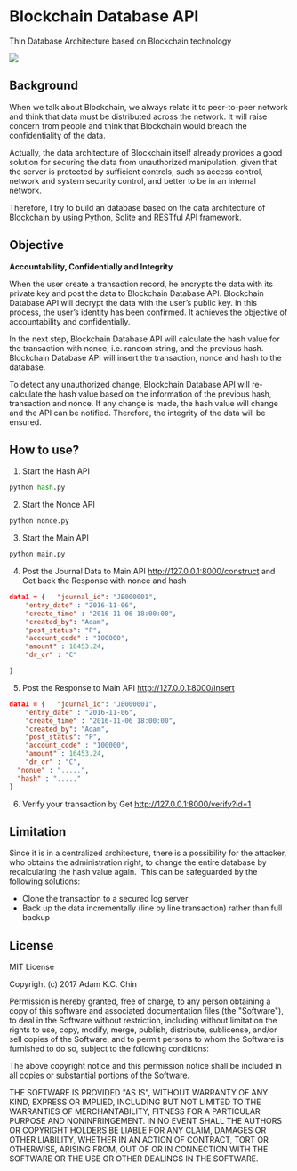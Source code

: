 # Blockchain Database API
Thin Database Architecture based on Blockchain technology

![](https://cdn-images-1.medium.com/max/720/1*ZUA06XdNnJ7oDh_zLTFm-w.png)

Background
---------------------------------------------
When we talk about Blockchain, we always relate it to peer-to-peer network and think that data must be distributed across the network. It will raise concern from people and think that Blockchain would breach the confidentiality of the data.

Actually, the data architecture of Blockchain itself already provides a good solution for securing the data from unauthorized manipulation, given that the server is protected by sufficient controls, such as access control, network and system security control, and better to be in an internal network. 

Therefore, I try to build an database based on the data architecture of Blockchain by using Python, Sqlite and RESTful API framework.

Objective
---------------------------------------------
**Accountability, Confidentially and Integrity**

When  the user create a transaction record, he encrypts the data with its private key and post the data to Blockchain Database API. Blockchain Database API will decrypt the data with the user’s public key.  In this process, the user’s identity has been confirmed. It achieves the objective of accountability and confidentially.

In the next step, Blockchain Database API will calculate the hash value for the transaction with nonce, i.e. random string, and the previous hash. Blockchain Database API will insert the transaction, nonce and hash to the database. 

To detect any unauthorized change, Blockchain Database API will re-calculate the hash value based on the information of the previous hash, transaction and nonce. If any change is made, the hash value will change and the API can be notified. Therefore, the integrity of the data will be ensured. 

How to use?
--------------------------------------------
1. Start the Hash API

```python 
python hash.py 
```

2. Start the Nonce API

```python 
python nonce.py 
```

3. Start the Main API

```python 
python main.py 
```

4. Post the Journal Data to Main API http://127.0.0.1:8000/construct and Get back the Response with nonce and hash

```json 
data1 = { 	"journal_id": "JE000001", 
	"entry_date" : "2016-11-06", 
	"create_time" : "2016-11-06 18:00:00", 
	"created_by": "Adam",
	"post_status": "P",
	"account_code" : "100000",
	"amount" : 16453.24,
	"dr_cr" : "C"

}
```

5. Post the Response to Main API http://127.0.0.1:8000/insert 

```json 
data1 = { 	"journal_id": "JE000001", 
	"entry_date" : "2016-11-06", 
	"create_time" : "2016-11-06 18:00:00", 
	"created_by": "Adam",
	"post_status": "P",
	"account_code" : "100000",
	"amount" : 16453.24,
	"dr_cr" : "C",
  "nonue" : ".....",
  "hash" : "....."
}
```

6. Verify your transaction by Get http://127.0.0.1:8000/verify?id=1

Limitation
---------------------------------------------
Since it is in a centralized architecture, there is a possibility for the attacker, who obtains the administration right, to change  the entire database by recalculating the hash value again. 
This can be safeguarded by the following solutions:
- Clone the transaction to a secured log server  
- Back up the data incrementally (line by line transaction) rather than full backup



License
----------------------------------------------
MIT License

Copyright (c) 2017 Adam K.C. Chin

Permission is hereby granted, free of charge, to any person obtaining a copy
of this software and associated documentation files (the "Software"), to deal
in the Software without restriction, including without limitation the rights
to use, copy, modify, merge, publish, distribute, sublicense, and/or sell
copies of the Software, and to permit persons to whom the Software is
furnished to do so, subject to the following conditions:

The above copyright notice and this permission notice shall be included in all
copies or substantial portions of the Software.

THE SOFTWARE IS PROVIDED "AS IS", WITHOUT WARRANTY OF ANY KIND, EXPRESS OR
IMPLIED, INCLUDING BUT NOT LIMITED TO THE WARRANTIES OF MERCHANTABILITY,
FITNESS FOR A PARTICULAR PURPOSE AND NONINFRINGEMENT. IN NO EVENT SHALL THE
AUTHORS OR COPYRIGHT HOLDERS BE LIABLE FOR ANY CLAIM, DAMAGES OR OTHER
LIABILITY, WHETHER IN AN ACTION OF CONTRACT, TORT OR OTHERWISE, ARISING FROM,
OUT OF OR IN CONNECTION WITH THE SOFTWARE OR THE USE OR OTHER DEALINGS IN THE
SOFTWARE.
